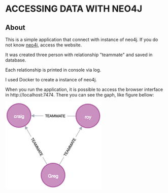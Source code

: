 # ACCESSING DATA WITH NEO4J

## About
This is a simple application that connect with instance of neo4j. If you do not know [neo4j](https://neo4j.com/), access the website. 

It was created three person with relationship "teammate" and saved in database.

Each relationship is printed in console via log.

I used Docker to create a instance of neo4j.

When you run the application, it is possible to access the browser interface in http://localhost:7474. There you can see the gaph, like figure bellow:

![graph.png](graph.png)
